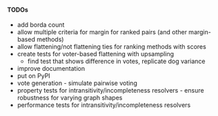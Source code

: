 #### TODOs
* add borda count
* allow multiple criteria for margin for ranked pairs (and other margin-based methods)
* allow flattening/not flattening ties for ranking methods with scores
* create tests for voter-based flattening with upsampling
  * find test that shows difference in votes, replicate dog variance
* improve documentation
* put on PyPI
* vote generation - simulate pairwise voting
* property tests for intransitivity/incompleteness resolvers - ensure robustness for varying graph shapes
* performance tests for intransitivity/incompleteness resolvers